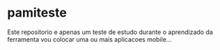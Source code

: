 # pamiteste

Este repositorio e apenas um teste de estudo durante o aprendizado da ferramenta vou colocar uma ou mais aplicacoes mobile...

